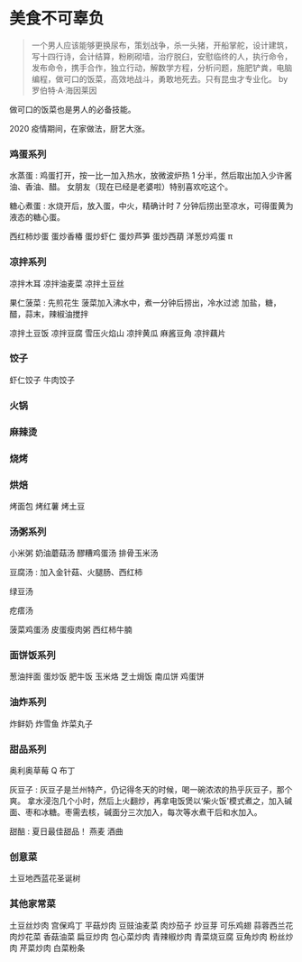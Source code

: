 # 美食不可辜负

> 一个男人应该能够更换尿布，策划战争，杀一头猪，开船掌舵，设计建筑，写十四行诗，会计结算，粉刷砌墙，治疗脱臼，安慰临终的人，执行命令，发布命令，携手合作，独立行动，解数学方程，分析问题，施肥铲粪，电脑编程，做可口的饭菜，高效地战斗，勇敢地死去。只有昆虫才专业化。
> by 罗伯特·A·海因莱因

做可口的饭菜也是男人的必备技能。

2020 疫情期间，在家做法，厨艺大涨。

### 鸡蛋系列

水蒸蛋
: 鸡蛋打开，按一比一加入热水，放微波炉热 1 分半，然后取出加入少许酱油、香油、醋。
女朋友（现在已经是老婆啦）特别喜欢吃这个。

糖心煮蛋
: 水烧开后，放入蛋，中火，精确计时 7 分钟后捞出至凉水，可得蛋黄为液态的糖心蛋。

西红柿炒蛋
蛋炒香椿
蛋炒虾仁
蛋炒芦笋
蛋炒西葫
洋葱炒鸡蛋 π

### 凉拌系列

凉拌木耳
凉拌油麦菜
凉拌土豆丝

果仁菠菜
: 先煎花生
菠菜加入沸水中，煮一分钟后捞出，冷水过滤
加盐，糖，醋，蒜末，辣椒油搅拌

凉拌土豆饭
凉拌豆腐
雪压火焰山
凉拌黄瓜
麻酱豆角
凉拌藕片

### 饺子

虾仁饺子
牛肉饺子

### 火锅

### 麻辣烫

### 烧烤

### 烘焙

烤面包
烤红薯
烤土豆

### 汤粥系列

小米粥
奶油蘑菇汤
醪糟鸡蛋汤
排骨玉米汤

豆腐汤
: 加入金针菇、火腿肠、西红柿

绿豆汤

疙瘩汤

菠菜鸡蛋汤
皮蛋瘦肉粥
西红柿牛腩

### 面饼饭系列

葱油拌面
蛋炒饭
肥牛饭
玉米烙
芝士焗饭
南瓜饼
鸡蛋饼

### 油炸系列

炸鲜奶
炸雪鱼
炸菜丸子

### 甜品系列

奥利奥草莓 Q 布丁

灰豆子
: 灰豆子是兰州特产，仍记得冬天的时候，喝一碗浓浓的热乎灰豆子，那个爽。
拿水浸泡几个小时，然后上火翻炒，再拿电饭煲以‘柴火饭'模式煮之，加入碱面、枣和冰糖。枣需去核，碱面分三次加入，每次等水煮干后和水加入。

甜醅
: 夏日最佳甜品！
燕麦
酒曲

### 创意菜

土豆地西蓝花圣诞树

### 其他家常菜

土豆丝炒肉
宫保鸡丁
平菇炒肉
豆豉油麦菜
肉炒茄子
炒豆芽
可乐鸡翅
蒜蓉西兰花
肉炒花菜
香菇油菜
扁豆炒肉
包心菜炒肉
青辣椒炒肉
青菜烧豆腐
豆角炒肉
粉丝炒肉
芹菜炒肉
白菜粉条
